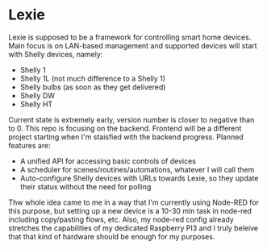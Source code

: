 # Lexie

Lexie is supposed to be a framework for controlling smart home devices. Main focus is on LAN-based management and supported devices will start with Shelly devices, namely:
- Shelly 1
- Shelly 1L (not much difference to a Shelly 1)
- Shelly bulbs (as soon as they get delivered)
- Shelly DW
- Shelly HT

Current state is extremely early, version number is closer to negative than to 0. This repo is focusing on the backend. Frontend will be a different project starting when I'm staisfied with the backend progress. Planned features are:
- A unified API for accessing basic controls of devices
- A scheduler for scenes/routines/automations, whatever I will call them
- Auto-configure Shelly devices with URLs towards Lexie, so they update their status without the need for polling

Thw whole idea came to me in a way that I'm currently using Node-RED for this purpose, but setting up a new device is a 10-30 min task in node-red including copy/pasting flows, etc. Also, my node-red config already stretches the capabilities of my dedicated Raspberry PI3 and I truly beleive that that kind of hardware should be enough for my purposes.
